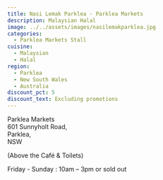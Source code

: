```yaml
---
title: Nasi Lemak Parklea - Parklea Markets
description: Malaysian Halal
image: ../../assets/images/nasilemakparklea.jpg
categories:
  - Parklea Markets Stall
cuisine:
  - Malaysian
  - Halal
region:
  - Parklea
  - New South Wales
  - Australia
discount_pct: 5
discount_text: Excluding promotions
---
```

Parklea Markets\
601 Sunnyholt Road,\
Parklea,\
NSW

(Above the Café & Toilets)

Friday - Sunday : 10am – 3pm or sold out
